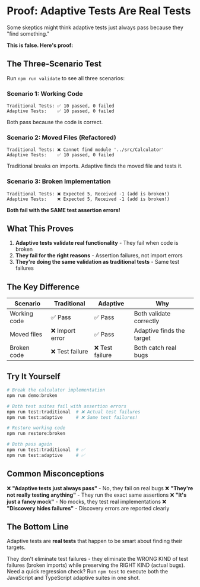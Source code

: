# Proof: Adaptive Tests Are Real Tests

Some skeptics might think adaptive tests just always pass because they "find something."

**This is false. Here's proof:**

## The Three-Scenario Test

Run `npm run validate` to see all three scenarios:

### Scenario 1: Working Code
```
Traditional Tests: ✅ 10 passed, 0 failed
Adaptive Tests:    ✅ 10 passed, 0 failed
```
Both pass because the code is correct.

### Scenario 2: Moved Files (Refactored)
```
Traditional Tests: ❌ Cannot find module '../src/Calculator'
Adaptive Tests:    ✅ 10 passed, 0 failed
```
Traditional breaks on imports. Adaptive finds the moved file and tests it.

### Scenario 3: Broken Implementation
```
Traditional Tests: ❌ Expected 5, Received -1 (add is broken!)
Adaptive Tests:    ❌ Expected 5, Received -1 (add is broken!)
```
**Both fail with the SAME test assertion errors!**

## What This Proves

1. **Adaptive tests validate real functionality** - They fail when code is broken
2. **They fail for the right reasons** - Assertion failures, not import errors
3. **They're doing the same validation as traditional tests** - Same test failures

## The Key Difference

| Scenario | Traditional | Adaptive | Why |
|----------|------------|----------|-----|
| Working code | ✅ Pass | ✅ Pass | Both validate correctly |
| Moved files | ❌ Import error | ✅ Pass | Adaptive finds the target |
| Broken code | ❌ Test failure | ❌ Test failure | Both catch real bugs |

## Try It Yourself

```bash
# Break the calculator implementation
npm run demo:broken

# Both test suites fail with assertion errors
npm run test:traditional  # ❌ Actual test failures
npm run test:adaptive     # ❌ Same test failures!

# Restore working code
npm run restore:broken

# Both pass again
npm run test:traditional  # ✅
npm run test:adaptive     # ✅
```

## Common Misconceptions

❌ **"Adaptive tests just always pass"** - No, they fail on real bugs
❌ **"They're not really testing anything"** - They run the exact same assertions
❌ **"It's just a fancy mock"** - No mocks, they test real implementations
❌ **"Discovery hides failures"** - Discovery errors are reported clearly

## The Bottom Line

Adaptive tests are **real tests** that happen to be smart about finding their targets.

They don't eliminate test failures - they eliminate the WRONG KIND of test failures (broken imports) while preserving the RIGHT KIND (actual bugs).
Need a quick regression check? Run `npm test` to execute both the JavaScript and TypeScript adaptive suites in one shot.
